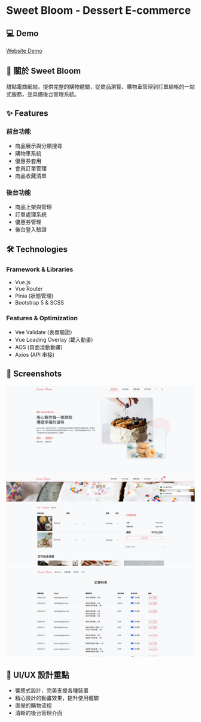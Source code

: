 # Sweet Bloom - Dessert E-commerce

## 💻 Demo
[Website Demo](https://darren901.github.io/sweet-bloom/)

## 🎯 關於 Sweet Bloom
甜點電商網站，提供完整的購物體驗，從商品瀏覽、購物車管理到訂單結帳的一站式服務，並具備後台管理系統。

## ✨ Features
### 前台功能
- 商品展示與分類搜尋
- 購物車系統
- 優惠券套用
- 會員訂單管理
- 商品收藏清單

### 後台功能
- 商品上架與管理
- 訂單處理系統
- 優惠券管理
- 後台登入驗證

## 🛠 Technologies
### Framework & Libraries
- Vue.js 
- Vue Router
- Pinia (狀態管理)
- Bootstrap 5 & SCSS

### Features & Optimization
- Vee Validate (表單驗證)
- Vue Loading Overlay (載入動畫)
- AOS (頁面滾動動畫)
- Axios (API 串接)

## 📱 Screenshots
![首頁](./關於我們.png)
![購物車](./購物車.png)
![後台管理](./後台.png)

## 🎨 UI/UX 設計重點
- 響應式設計，完美支援各種裝置
- 精心設計的動畫效果，提升使用體驗
- 直覺的購物流程
- 清晰的後台管理介面
